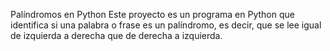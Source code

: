 Palíndromos en Python
Este proyecto es un programa en Python que identifica si una palabra o frase es un palíndromo, es decir, que se lee igual de izquierda a derecha que de derecha a izquierda.
